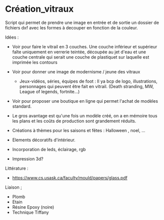 # Création_vitraux
Script qui permet de prendre une image en entrée et de sortie un dossier de fichiers dxf avec les formes à decouper en fonction de la couleur.



Idées : 
- Voir pour faire le vitrail en 3 couches. Une couche inférieur et supérieur faîte uniquement en verrerie teintée, découpée au jet d'eau
et une couche centrale qui serait une couche de plastiquet sur laquelle est imprimée les contours 


- Voir pour donner une image de modernisme / jeune des vitraux
  - Jeux-vidéos, séries, équipes de foot : Il ya bcp de logo, illustrations, personnages qui peuvent être fait en vitrail.
  (Death stranding, MW, League of legends, fortnite...)
- Voir pour proposer une boutique en ligne qui permet l'achat de modèles standard.
- Le gros avantage est qu'une fois un modèle créé, on a en mémoire tous les plans et les coûts de production sont grandement réduits.

- Créations à thèmes pour les saisons et fêtes : Halloween , noel, ...

- Elements décoratifs d'intérieur.
- Incorporation de leds, éclairage, rgb



- Impression 3d?


Littérature :
- https://www.cs.usask.ca/faculty/mould/papers/glass.pdf


Liaison ;
- Plomb
- Etain
- Résine Epoxy (noire)
- Technique Tiffany
